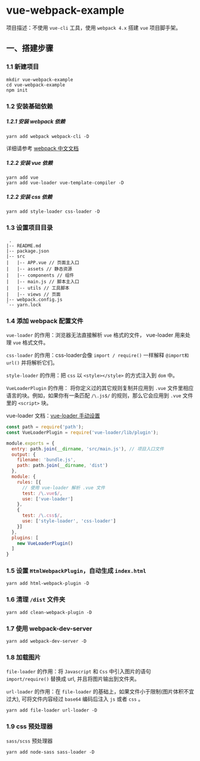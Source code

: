 # vue-webpack-example

项目描述：不使用 `vue-cli` 工具，使用 `webpack 4.x` 搭建 `vue` 项目脚手架。

## 一、搭建步骤
  ### 1.1 新建项目

  ```
  mkdir vue-webpack-example
  cd vue-webpack-example
  npm init
  ```

  ### 1.2 安装基础依赖

  ##### 1.2.1 安装 webpack 依赖

  ```
  yarn add webpack webpack-cli -D
  ```

  详细请参考 [webpack 中文文档](https://webpack.docschina.org/guides/installation/#%E9%A2%84%E5%85%88%E5%87%86%E5%A4%87)

  ##### 1.2.2 安装 vue 依赖
  ```
  yarn add vue
  yarn add vue-loader vue-template-compiler -D
  ```

  ##### 1.2.2 安装 css 依赖

  ```
  yarn add style-loader css-loader -D
  ```

  ### 1.3 设置项目目录

  ```
   .
  |-- README.md
  |-- package.json
  |-- src
  |   |-- APP.vue // 页面主入口
  |   |-- assets // 静态资源
  |   |-- components // 组件
  |   |-- main.js // 脚本主入口
  |   |-- utils // 工具脚本
  |   |-- views // 页面
  |-- webpack.config.js
  `-- yarn.lock
  ```

  ### 1.4 添加 webpack 配置文件

  `vue-loader` 的作用：浏览器无法直接解析 `vue` 格式的文件， vue-loader 用来处理 `vue` 格式文件。 

  `css-loader` 的作用：css-loader会像 `import / require()` 一样解释 `@import和url()` 并将解析它们。

  `style-loader` 的作用：把 `css` 以 `<style></style>` 的方式注入到 `dom` 中。

  `VueLoaderPlugin` 的作用： 将你定义过的其它规则复制并应用到 `.vue` 文件里相应语言的块。例如，如果你有一条匹配 `/\.js$/` 的规则，那么它会应用到 `.vue` 文件里的 `<script>` 块。
  
  vue-loader 文档：[vue-loader 手动设置](https://vue-loader.vuejs.org/zh/guide/#%E6%89%8B%E5%8A%A8%E8%AE%BE%E7%BD%AE)

  ```js
  const path = require('path');
  const VueLoaderPlugin = require('vue-loader/lib/plugin');

  module.exports = {
    entry: path.join(__dirname, 'src/main.js'), // 项目入口文件
    output: {
      filename: 'bundle.js',
      path: path.join(__dirname, 'dist')
    },
    module: {
      rules: [{
        // 使用 vue-loader 解析 .vue 文件
        test: /\.vue$/,
        use: ['vue-loader']
      },
      {
        test: /\.css$/,
        use: ['style-loader', 'css-loader']
      }]
    },
    plugins: [
      new VueLoaderPlugin()
    ]
  }
  ```

  ### 1.5 设置 `HtmlWebpackPlugin`，自动生成 `index.html`

  ```
  yarn add html-webpack-plugin -D
  ```

  ### 1.6 清理 `/dist` 文件夹
  
  ```
  yarn add clean-webpack-plugin -D
  ```

  ### 1.7 使用 webpack-dev-server

  ```
  yarn add webpack-dev-server -D
  ```

  ### 1.8 加载图片

  `file-loader` 的作用：将 `Javascript` 和 `Css` 中引入图片的语句 `import/require()` 替换成 url, 并且将图片输出到文件夹。

  `url-loader` 的作用：在 `file-loader` 的基础上，如果文件小于限制(图片体积不宜过大), 可将文件内容经过 `base64` 编码后注入 `js` 或者 `css` 。

  ```
  yarn add file-loader url-loader -D
  ```

  ### 1.9 css 预处理器

  `sass/scss` 预处理器
  ```
  yarn add node-sass sass-loader -D
  ```

